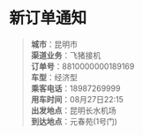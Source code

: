  
# 新订单通知
>__城市__：昆明市  
>__渠道业务__：飞猪接机  
>__订单号__：8810000000189169  
>__车型__：经济型  
>__乘客电话__：18987269999  
>__用车时间__：08月27日22:15  
>__出发地点__：昆明长水机场  
>__到达地点__：元春苑(1号门)
 
